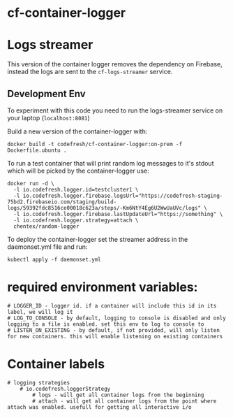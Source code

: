 # cf-container-logger

# Logs streamer

This version of the container logger removes the dependency on Firebase, instead
the logs are sent to the `cf-logs-streamer` service.

## Development Env

To experiment with this code you need to run the logs-streamer service on your
laptop (`localhost:8081`)

Build a new version of the container-logger with:

```
docker build -t codefresh/cf-container-logger:on-prem -f Dockerfile.ubuntu .
```

To run a test container that will print random log messages to it's stdout which
will be picked by the container-logger use:

```
docker run -d \
  -l io.codefresh.logger.id=testcluster1 \
  -l io.codefresh.logger.firebase.logsUrl="https://codefresh-staging-75bd2.firebaseio.com/staging/build-logs/59392fdc8516ce00018c623a/steps/-Km6NtY4Eg6U2WwUaUVc/logs" \
  -l io.codefresh.logger.firebase.lastUpdateUrl="https://something" \
  -l io.codefresh.logger.strategy=attach \
  chentex/random-logger
```

To deploy the container-logger set the streamer address in the daemonset.yml
file and run:

```
kubectl apply -f daemonset.yml
```

# required environment variables:
    # LOGGER_ID - logger id. if a container will include this id in its label, we will log it
    # LOG_TO_CONSOLE - by default, logging to console is disabled and only logging to a file is enabled. set this env to log to console to
    # LISTEN_ON_EXISTING - by default, if not provided, will only listen for new containers. this will enable listening on existing containers

# Container labels
    # logging strategies
        # io.codefresh.loggerStrategy
            # logs - will get all container logs from the beginning
            # attach - will get all container logs from the point where attach was enabled. usefull for getting all interactive i/o

